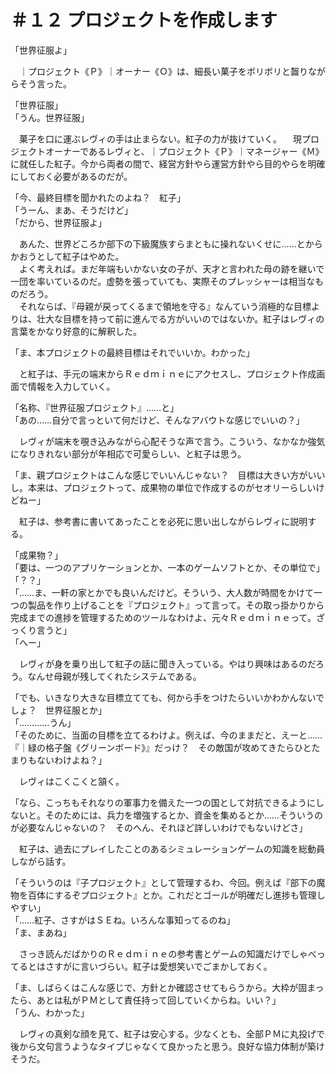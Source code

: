 # ＃１２ プロジェクトを作成します

「世界征服よ」

　｜プロジェクト《Ｐ》｜オーナー《Ｏ》は、細長い菓子をボリボリと齧りながらそう言った。

「世界征服」  
「うん。世界征服」

　菓子を口に運ぶレヴィの手は止まらない。紅子の力が抜けていく。
　現プロジェクトオーナーであるレヴィと、｜プロジェクト《Ｐ》｜マネージャー《Ｍ》に就任した紅子。今から両者の間で、経営方針やら運営方針やら目的やらを明確にしておく必要があるのだが。

「今、最終目標を聞かれたのよね？　紅子」  
「うーん、まあ、そうだけど」  
「だから、世界征服よ」

　あんた、世界どころか部下の下級魔族すらまともに操れないくせに……とからかおうとして紅子はやめた。  
　よく考えれば。まだ年端もいかない女の子が、天才と言われた母の跡を継いで一団を率いているのだ。虚勢を張っていても、実際そのプレッシャーは相当なものだろう。  
　それならば、『母親が戻ってくるまで領地を守る』なんていう消極的な目標よりは、壮大な目標を持って前に進んでる方がいいのではないか。紅子はレヴィの言葉をかなり好意的に解釈した。

「ま、本プロジェクトの最終目標はそれでいいか。わかった」

　と紅子は、手元の端末からＲｅｄｍｉｎｅにアクセスし、プロジェクト作成画面で情報を入力していく。

「名称、『世界征服プロジェクト』……と」  
「あの……自分で言っといて何だけど、そんなアバウトな感じでいいの？」

　レヴィが端末を覗き込みながら心配そうな声で言う。こういう、なかなか強気になりきれない部分が年相応で可愛らしい、と紅子は思う。

「ま、親プロジェクトはこんな感じでいいんじゃない？　目標は大きい方がいいし。本来は、プロジェクトって、成果物の単位で作成するのがセオリーらしいけどねー」

　紅子は、参考書に書いてあったことを必死に思い出しながらレヴィに説明する。

「成果物？」  
「要は、一つのアプリケーションとか、一本のゲームソフトとか、その単位で」  
「？？」  
「……ま、一軒の家とかでも良いんだけど。そういう、大人数が時間をかけて一つの製品を作り上げることを『プロジェクト』って言って。その取っ掛かりから完成までの進捗を管理するためのツールなわけよ、元々Ｒｅｄｍｉｎｅって。ざっくり言うと」  
「へー」

　レヴィが身を乗り出して紅子の話に聞き入っている。やはり興味はあるのだろう。なんせ母親が残してくれたシステムである。

「でも、いきなり大きな目標立てても、何から手をつけたらいいかわかんないでしょ？　世界征服とか」  
「…………うん」  
「そのために、当面の目標を立てるわけよ。例えば、今のままだと、えーと……『｜緑の格子盤《グリーンボード》』だっけ？　その敵国が攻めてきたらひとたまりもないわけよね？」

　レヴィはこくこくと頷く。

「なら、こっちもそれなりの軍事力を備えた一つの国として対抗できるようにしないと。そのためには、兵力を増強するとか、資金を集めるとか……そういうのが必要なんじゃないの？　そのへん、それほど詳しいわけでもないけどさ」

　紅子は、過去にプレイしたことのあるシミュレーションゲームの知識を総動員しながら話す。

「そういうのは『子プロジェクト』として管理するわ、今回。例えば『部下の魔物を百体にするぞプロジェクト』とか。これだとゴールが明確だし進捗も管理しやすい」  
「……紅子、さすがはＳＥね。いろんな事知ってるのね」  
「ま、まあね」

　さっき読んだばかりのＲｅｄｍｉｎｅの参考書とゲームの知識だけでしゃべってるとはさすがに言いづらい。紅子は愛想笑いでごまかしておく。

「ま、しばらくはこんな感じで、方針とか確認させてもらうから。大枠が固まったら、あとは私がＰＭとして責任持って回していくからね。いい？」  
「うん、わかった」

　レヴィの真剣な顔を見て、紅子は安心する。少なくとも、全部ＰＭに丸投げで後から文句言うようなタイプじゃなくて良かったと思う。良好な協力体制が築けそうだ。
